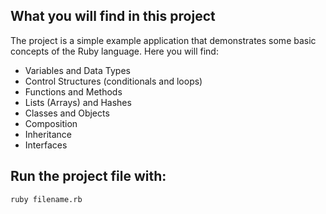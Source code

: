 ## What you will find in this project

The project is a simple example application that demonstrates some basic concepts of the Ruby language. Here you will find:

- Variables and Data Types
- Control Structures (conditionals and loops)
- Functions and Methods
- Lists (Arrays) and Hashes
- Classes and Objects
- Composition
- Inheritance
- Interfaces

## Run the project file with:

```
ruby filename.rb
```
